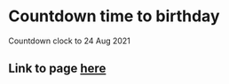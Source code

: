 # Countdown time to birthday
Countdown clock to 24 Aug 2021

## Link to page [here](https://puppets101.github.io/countdown/)

